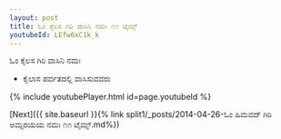 ```yaml
---
layout: post
title: ಓಂ ಕೈಲಸ ಗಿರಿ ವಾಸಿನಿ ನಮಃ ೧೧ ಟೈಮ್ಸ್
youtubeId: LEfw6xC1k_k
---
```

 
 
 ಓಂ ಕೈಲಸ ಗಿರಿ ವಾಸಿನಿ ನಮಃ  
 
 -  ಕೈಲಾಸ ಪರ್ವತದಲ್ಲಿ ವಾಸಿಸುವವರು 
 
  
 
  
 
 
 
 
 
 


{% include youtubePlayer.html id=page.youtubeId %}
 
[Next]({{ site.baseurl }}{% link  split1/_posts/2014-04-26-ಓಂ ಹಿಮವದ್ ಗಿರಿ ಅಮ್ಸರಯಯ ನಮಃ ೧೧ ಟೈಮ್ಸ್.md%})
 
